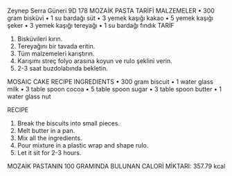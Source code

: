 Zeynep Serra Güneri 9D 178
                                 MOZAİK PASTA TARİFİ
            MALZEMELER
•	300 gram bisküvi
•	1 su bardağı süt
•	3 yemek kaşığı kakao
•	5 yemek kaşığı şeker
•	3 yemek kaşığı tereyağı
•	1 su bardağı fındık
TARİF
1.	Bisküvileri kırın.
2.	Tereyağını bir tavada eritin.
3.	Tüm malzemeleri karıştırın.
4.	Karışımı streç folyo arasına koyun ve rulo şeklini verin.
5.	2-3 saat buzdolabında bekletin.

MOSAIC CAKE RECIPE
         INGREDIENTS
•	300 gram biscuit
•	1 water glass milk
•	3 table spoon cocoa
•	5 table spoon sugar
•	3 table spoon butter
•	1 water glass nut

RECIPE
1.	Break the biscuits into small pieces.
2.	Melt butter in a pan.
3.	Mix all the ingredients.
4.	Pour mixture in a plastic wrap and shape rulo.
5.	Let it sit for 2-3 hours.

MOZAİK PASTANIN 100 GRAMINDA BULUNAN CALORİ MİKTARI: 357.79 kcal
